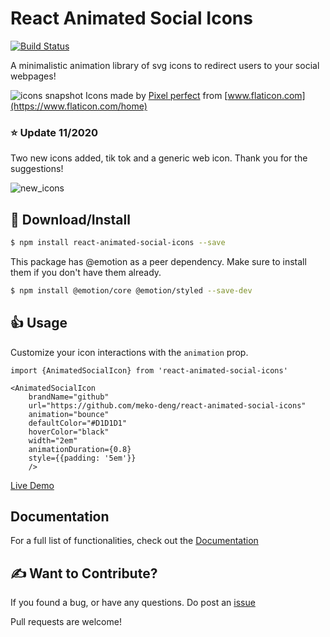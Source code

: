 # React Animated Social Icons

[![Build Status](https://travis-ci.org/meko-deng/react-animated-social-icons.svg?branch=master)](https://travis-ci.org/meko-deng/react-animated-social-icons)
 
A minimalistic animation library of svg icons to redirect users to your social webpages!

![icons snapshot](https://i.imgur.com/OzIfqCQ.png)
Icons made by [Pixel perfect](https://www.flaticon.com/authors/pixel-perfect) from [www.flaticon.com](https://www.flaticon.com/home)

### ⭐ Update 11/2020
Two new icons added, tik tok and a generic web icon. Thank you for the suggestions!

![new_icons](https://i.imgur.com/hxbMgOu.png)

## :page_with_curl: Download/Install

```sh
$ npm install react-animated-social-icons --save
```

This package has @emotion as a peer dependency. Make sure to install them if you don't have them already.

```sh
$ npm install @emotion/core @emotion/styled --save-dev
```

## :+1: Usage
Customize your icon interactions with the `animation` prop.

```tsx
import {AnimatedSocialIcon} from 'react-animated-social-icons'

<AnimatedSocialIcon
    brandName="github"
    url="https://github.com/meko-deng/react-animated-social-icons"
    animation="bounce"
    defaultColor="#D1D1D1"
    hoverColor="black"
    width="2em"
    animationDuration={0.8}
    style={{padding: '5em'}}
    />
```
[Live Demo](https://meko-deng.github.io/react-animated-social-icons/)

## Documentation

For a full list of functionalities, check out the [Documentation](https://meko-deng.github.io/react-animated-social-icons/)


## :writing_hand: Want to Contribute?

If you found a bug, or have any questions.
Do post an [issue](https://github.com/meko-deng/react-animated-social-icons/issues)

Pull requests are welcome!
